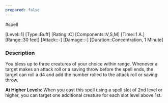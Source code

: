 ```yaml
---
prepared: false
---
```

#spell

[Level::1]
[Type::Buff]
[Rating::C]
[Components::V,S,M]
[Time::1 A.]
[Range::30 feet]
[Attack::\-]
[Damage::\-]
[Duration::Concentration, 1 Minute]
### Description

You bless up to three creatures of your choice within range. Whenever a target makes an attack roll or a saving throw before the spell ends, the target can roll a d4 and add the number rolled to the attack roll or saving throw.

**At Higher Levels**: When you cast this spell using a spell slot of 2nd level or higher, you can target one additional creature for each slot level above 1st.